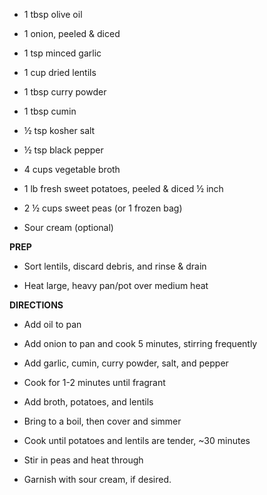 -   1 tbsp olive oil

-   1 onion, peeled & diced

-   1 tsp minced garlic

-   1 cup dried lentils

-   1 tbsp curry powder

-   1 tbsp cumin

-   ½ tsp kosher salt

-   ½ tsp black pepper

-   4 cups vegetable broth

-   1 lb fresh sweet potatoes, peeled & diced ½ inch

-   2 ½ cups sweet peas (or 1 frozen bag)

-   Sour cream (optional)

**PREP**

-   Sort lentils, discard debris, and rinse & drain

-   Heat large, heavy pan/pot over medium heat

**DIRECTIONS**

-   Add oil to pan

-   Add onion to pan and cook 5 minutes, stirring frequently

-   Add garlic, cumin, curry powder, salt, and pepper

-   Cook for 1-2 minutes until fragrant

-   Add broth, potatoes, and lentils

-   Bring to a boil, then cover and simmer

-   Cook until potatoes and lentils are tender, ~30 minutes

-   Stir in peas and heat through

-   Garnish with sour cream, if desired.

